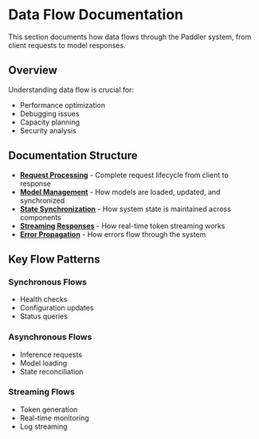 # Data Flow Documentation

This section documents how data flows through the Paddler system, from client requests to model responses.

## Overview

Understanding data flow is crucial for:
- Performance optimization
- Debugging issues
- Capacity planning
- Security analysis

## Documentation Structure

- **[Request Processing](./request-processing.md)** - Complete request lifecycle from client to response
- **[Model Management](./model-management.md)** - How models are loaded, updated, and synchronized
- **[State Synchronization](./state-synchronization.md)** - How system state is maintained across components
- **[Streaming Responses](./streaming-responses.md)** - How real-time token streaming works
- **[Error Propagation](./error-propagation.md)** - How errors flow through the system

## Key Flow Patterns

### Synchronous Flows
- Health checks
- Configuration updates
- Status queries

### Asynchronous Flows
- Inference requests
- Model loading
- State reconciliation

### Streaming Flows
- Token generation
- Real-time monitoring
- Log streaming